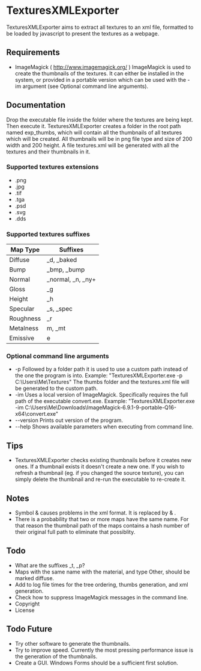 # TexturesXMLExporter

TexturesXMLExporter aims to extract all textures to an xml file, formatted to be loaded by javascript to present the textures as a webpage.

## Requirements
* ImageMagick ( http://www.imagemagick.org/ )
ImageMagick is used to create the thumbnails of the textures. It can either be installed in the system, or provided in a portable version which can be used with the -im argument (see Optional command line arguments).


## Documentation
Drop the executable file inside the folder where the textures are being kept. Then execute it.
TexturesXMLExporter creates a folder in the root path named exp_thumbs, which will contain all the thumbnails of all textures which will be created. All thumbnails will be in png file type and size of 200 width and 200 height.
A file textures.xml will be generated with all the textures and their thumbnails in it.

### Supported textures extensions
* .png
* .jpg
* .tif
* .tga
* .psd
* .svg
* .dds

### Supported textures suffixes
| Map Type   | Suffixes              |
| ---------- | ----------------------|
| Diffuse    | _d, _baked            |
| Bump       | _bmp, _bump           |
| Normal     | _normal, _n, _ny+     |
| Gloss      | _g                    |
| Height     | _h                    |
| Specular   | _s, _spec             |
| Roughness  | _r                    |
| Metalness  | m, _mt                |
| Emissive   | e                     |

### Optional command line arguments
* -p
	Followed by a folder path it is used to use a custom path instead of the one the program is into.
	Example: "TexturesXMLExporter.exe -p C:\Users\Me\Textures"
	The thumbs folder and the textures.xml file will be generated to the custom path.
* -im
	Uses a local version of ImageMagick. Specifically requires the full path of the executable convert.exe.
	Example: "TexturesXMLExporter.exe -im C:\Users\Me\Downloads\ImageMagick-6.9.1-9-portable-Q16-x64\convert.exe"
* --version
	Prints out version of the program.
* --help
	Shows available parameters when executing from command line.


## Tips
* TexturesXMLExporter checks existing thumbnails before it creates new ones. If a thumbnail exists it doesn't create a new one. If you wish to refresh a thumbnail (eg. if you changed the source texture), you can simply delete the thumbnail and re-run the executable to re-create it.


## Notes
* Symbol & causes problems in the xml format. It is replaced by &amp; .
* There is a probability that two or more maps have the same name. For that reason the thumbnail path of the maps contains a hash number of their original full path to eliminate that possiblity.


## Todo
* What are the suffixes _t, _p?
* Maps with the same name with the material, and type Other, should be marked diffuse.
* Add to log file times for the tree ordering, thumbs generation, and xml generation.
* Check how to suppress ImageMagick messages in the command line.
* Copyright
* License

## Todo Future
* Try other software to generate the thumbnails.
* Try to improve speed. Currently the most pressing performance issue is the generation of the thumbnails.
* Create a GUI. Windows Forms should be a sufficient first solution.